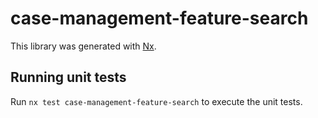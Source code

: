 # case-management-feature-search

This library was generated with [Nx](https://nx.dev).

## Running unit tests

Run `nx test case-management-feature-search` to execute the unit tests.

